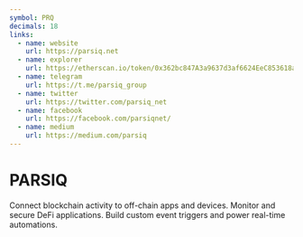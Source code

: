 ```yaml
---
symbol: PRQ
decimals: 18
links:
  - name: website
    url: https://parsiq.net
  - name: explorer
    url: https://etherscan.io/token/0x362bc847A3a9637d3af6624EeC853618a43ed7D2
  - name: telegram
    url: https://t.me/parsiq_group
  - name: twitter
    url: https://twitter.com/parsiq_net
  - name: facebook
    url: https://facebook.com/parsiqnet/
  - name: medium
    url: https://medium.com/parsiq
---
```


# PARSIQ

Connect blockchain activity to off-chain apps and devices. Monitor and secure DeFi applications. Build custom event triggers and power real-time automations.
